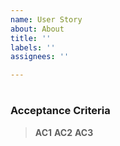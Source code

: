 ```yaml
---
name: User Story
about: About
title: ''
labels: ''
assignees: ''

---
```


# 

### Acceptance Criteria

> **AC1**
> **AC2**
> **AC3**
